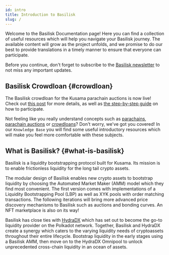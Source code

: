 ```yaml
---
id: intro
title: Introduction to Basilisk
slug: /
---
```


Welcome to the Basilisk Documentation page! Here you can find a collection of useful resources which will help you navigate your Basilisk journey. The available content will grow as the project unfolds, and we promise to do our best to provide translations in a timely manner to ensure that everyone can participate.

Before you continue, don't forget to subscribe to the [Basilisk newsletter](https://basiliskfi.substack.com) to not miss any important updates.

## Basilisk Crowdloan {#crowdloan}

The Basilisk crowdloan for the Kusama parachain auctions is now live! Check out [this post](/basilisk_crowdloan) for more details, as well as [the step-by-step guide](/crowdloan_guide) on how to participate.

Not feeling like you really understand concepts such as [parachains](/parachains), [parachain auctions](/parachain_auctions) or [crowdloans](/crowdloans)? Don't worry, we've got you covered! In our `Knowledge Base` you will find some useful introductory resources which will make you feel more comfortable with these subjects.

## What is Basilisk? {#what-is-basilisk}

Basilisk is a liquidity bootstrapping protocol built for Kusama. Its mission is to enable frictionless liquidity for the long tail crypto assets.

The modular design of Basilisk enables new crypto assets to bootstrap liquidity by choosing the Automated Market Maker (AMM) model which they find most convenient. The first version comes with implementations of a Liquidity Bootstrapping Pool (LBP) as well as XYK pools with order matching transactions. The following iterations will bring more advanced price discovery mechanisms to Basilisk such as auctions and bonding curves. An NFT marketplace is also on its way!

Basilisk has close ties with [HydraDX](https://hydradx.io) which has set out to become the go-to liquidity provider on the Polkadot network. Together, Basilisk and HydraDX create a synergy which caters to the varying liquidity needs of cryptoassets throughout their entire lifecycle. Bootstrap liquidity in the early stages using a Basilisk AMM, then move on to the HydraDX Omnipool to unlock unprecedented cross-chain liquidity in an ocean of assets.
